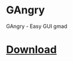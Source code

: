 # GAngry
GAngry - Easy GUI gmad
# [Download](https://github.com/lill74/GAngry/releases/download/1.0/GAngry.zip)
